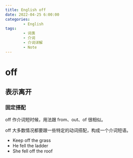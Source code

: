 ```yaml
---
title: English off
date: 2022-04-25 6:00:00
categories:
        - English
tags:
        - 词类
        - 介词
        - 介词详解
        - Note
---
```


# off

## 表示离开

### 固定搭配

off 作介词短时候，用法跟 from、out、of 很相似。

off 大多数情况都要跟一些特定的动词搭配，构成一个介词短语。

- Keep off the grass
- He fell the ladder
- She fell off the roof
